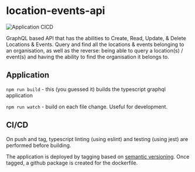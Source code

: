 # location-events-api

![Application CICD](https://github.com/drinkataco/location-events-api/actions/workflows/application.yaml/badge.svg)

GraphQL based API that has the abilities to Create, Read, Update, & Delete Locations & Events. Query and find all the locations & events belonging to an organisation, as well as the reverse: being able to query a location(s) / event(s) and having the ability to find the organisation it belongs to.

## Application

`npm run build` - this (you guessed it) builds the typescript graphql application

`npm run watch` - build on each file change. Useful for development.

## CI/CD

On push and tag, typescript linting (using eslint) and testing (using jest) are performed before building.

The application is deployed by tagging based on [semantic versioning](https://semver.org/). Once tagged, a github package is created for the dockerfile.
